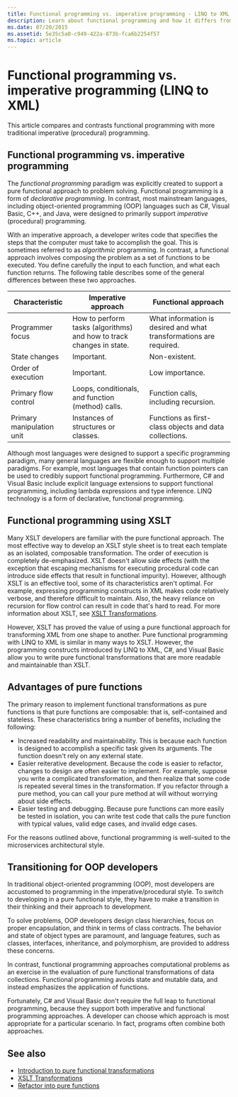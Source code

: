 ```yaml
---
title: Functional programming vs. imperative programming - LINQ to XML
description: Learn about functional programming and how it differs from traditional imperative (procedural) programming.
ms.date: 07/20/2015
ms.assetid: 5e35c5a0-c949-422a-873b-fca6b2254f57
ms.topic: article
---
```


# Functional programming vs. imperative programming (LINQ to XML)

This article compares and contrasts functional programming with more traditional imperative (procedural) programming.

## Functional programming vs. imperative programming

The *functional programming* paradigm was explicitly created to support a pure functional approach to problem solving. Functional programming is a form of *declarative programming*. In contrast, most mainstream languages, including object-oriented programming (OOP) languages such as C#, Visual Basic, C++, and Java, were designed to primarily support *imperative* (procedural) programming.

With an imperative approach, a developer writes code that specifies the steps that the computer must take to accomplish the goal. This is sometimes referred to as *algorithmic* programming. In contrast, a functional approach involves composing the problem as a set of functions to be executed. You define carefully the input to each function, and what each function returns. The following table describes some of the general differences between these two approaches.

|Characteristic|Imperative approach|Functional approach|
|--------------------|-------------------------|-------------------------|
|Programmer focus|How to perform tasks (algorithms) and how to track changes in state.|What information is desired and what transformations are required.|
|State changes|Important.|Non-existent.|
|Order of execution|Important.|Low importance.|
|Primary flow control|Loops, conditionals, and function (method) calls.|Function calls, including recursion.|
|Primary manipulation unit|Instances of structures or classes.|Functions as first-class objects and data collections.|

Although most languages were designed to support a specific programming paradigm, many general languages are flexible enough to support multiple paradigms. For example, most languages that contain function pointers can be used to credibly support functional programming. Furthermore, C# and Visual Basic include explicit language extensions to support functional programming, including lambda expressions and type inference. LINQ technology is a form of declarative, functional programming.

## Functional programming using XSLT

Many XSLT developers are familiar with the pure functional approach. The most effective way to develop an XSLT style sheet is to treat each template as an isolated, composable transformation. The order of execution is completely de-emphasized. XSLT doesn't allow side effects (with the exception that escaping mechanisms for executing procedural code can introduce side effects that result in functional impurity). However, although XSLT is an effective tool, some of its characteristics aren't optimal. For example, expressing programming constructs in XML makes code relatively verbose, and therefore difficult to maintain. Also, the heavy reliance on recursion for flow control can result in code that's hard to read. For more information about XSLT, see [XSLT Transformations](../data/xml/xslt-transformations.md).

However, XSLT has proved the value of using a pure functional approach for transforming XML from one shape to another. Pure functional programming with LINQ to XML is similar in many ways to XSLT. However, the programming constructs introduced by LINQ to XML, C#, and Visual Basic allow you to write pure functional transformations that are more readable and maintainable than XSLT.

## Advantages of pure functions

The primary reason to implement functional transformations as pure functions is that pure functions are composable: that is, self-contained and stateless. These characteristics bring a number of benefits, including the following:

- Increased readability and maintainability. This is because each function is designed to accomplish a specific task given its arguments. The function doesn't rely on any external state.
- Easier reiterative development. Because the code is easier to refactor, changes to design are often easier to implement. For example, suppose you write a complicated transformation, and then realize that some code is repeated several times in the transformation. If you refactor through a pure method, you can call your pure method at will without worrying about side effects.
- Easier testing and debugging. Because pure functions can more easily be tested in isolation, you can write test code that calls the pure function with typical values, valid edge cases, and invalid edge cases.

For the reasons outlined above, functional programming is well-suited to the microservices architectural style.

## Transitioning for OOP developers

In traditional object-oriented programming (OOP), most developers are accustomed to programming in the imperative/procedural style. To switch to developing in a pure functional style, they have to make a transition in their thinking and their approach to development.

To solve problems, OOP developers design class hierarchies, focus on proper encapsulation, and think in terms of class contracts. The behavior and state of object types are paramount, and language features, such as classes, interfaces, inheritance, and polymorphism, are provided to address these concerns.

In contrast, functional programming approaches computational problems as an exercise in the evaluation of pure functional transformations of data collections. Functional programming avoids state and mutable data, and instead emphasizes the application of functions.

Fortunately, C# and Visual Basic don't require the full leap to functional programming, because they support both imperative and functional programming approaches. A developer can choose which approach is most appropriate for a particular scenario. In fact, programs often combine both approaches.

## See also

- [Introduction to pure functional transformations](introduction-pure-functional-transformations.md)
- [XSLT Transformations](../data/xml/xslt-transformations.md)
- [Refactor into pure functions](refactor-pure-functions.md)
